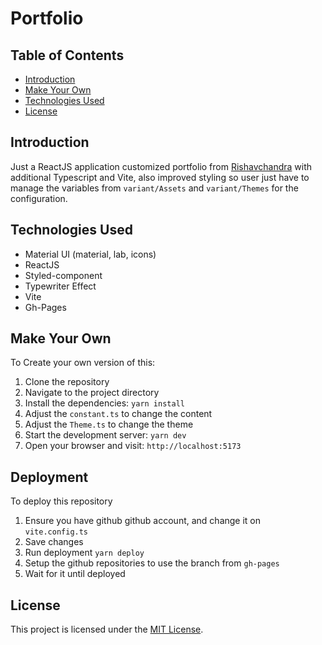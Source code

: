 # Portfolio

## Table of Contents
- [Introduction](#introduction)
- [Make Your Own](#make-your-own)
- [Technologies Used](#technologies-used)
- [License](#license)

## Introduction
Just a ReactJS application customized portfolio from [Rishavchandra](https://github.com/rishavchanda/rishavchanda.github.io) with additional Typescript and Vite, also improved styling so user just have to manage the variables from `variant/Assets` and `variant/Themes` for the configuration.

## Technologies Used
- Material UI (material, lab, icons)
- ReactJS
- Styled-component
- Typewriter Effect
- Vite
- Gh-Pages

## Make Your Own
To Create your own version of this:
1. Clone the repository
2. Navigate to the project directory
3. Install the dependencies: `yarn install`
4. Adjust the `constant.ts` to change the content
5. Adjust the `Theme.ts` to change the theme
6. Start the development server: `yarn dev`
7. Open your browser and visit: `http://localhost:5173`


## Deployment
To deploy this repository
1. Ensure you have github github account, and change it on `vite.config.ts`
2. Save changes
3. Run deployment `yarn deploy`
4. Setup the github repositories to use the branch from `gh-pages`
5. Wait for it until deployed 

## License
This project is licensed under the [MIT License](LICENSE).
